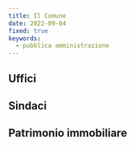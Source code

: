 ```yaml
---
title: Il Comune
date: 2022-09-04
fixed: true
keywords:
  - pubblica amministrazione
---
```


<script>
  import TabellaUffici from "../data/comune/TabellaUffici.svelte";
  import TabellaSindaci from "../data/comune/TabellaSindaci.svelte";
  import TabellaPatrimonio from "../data/comune/TabellaPatrimonio.svelte";
</script>

## Uffici

<TabellaUffici />

## Sindaci

<TabellaSindaci />

## Patrimonio immobiliare

<TabellaPatrimonio />